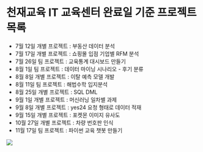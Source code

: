 # 천재교육 IT 교육센터 완료일 기준 프로젝트 목록
- 7월 12일 개별 프로젝트 : 부동산 데이터 분석
- 7월 17일 개별 프로젝트 : 쇼핑몰 입점 기업별 RFM 분석
- 7월 26일 팀 프로젝트 : 교육통계 대시보드 만들기
- 8월 1일 팀 프로젝트 : 데이터 마이닝 시나리오 - 후기 분류
- 8월 8일 개별 프로젝트 : 이탈 예측 모델 개발
- 8월 11일 팀 프로젝트 : 해법수학 입지분석
- 8월 25일 개별 프로젝트 : SQL DML
- 9월 1일 개별 프로젝트 : 머신러닝 일차별 과제
- 9월 8일 개별 프로젝트 : yes24 요청 형태로 데이터 적재
- 9월 15일 개별 프로젝트 : 포켓몬 이미지 유사도
- 10월 27일 개별 프로젝트 : 차량 번호판 인식
- 11월 17일 팀 프로젝트 : 파이썬 교육 챗봇 만들기

<img src="https://img.shields.io/badge/Python-3766AB?style=flat-square&logo=Python&logoColor=white"/>&nbsp;

